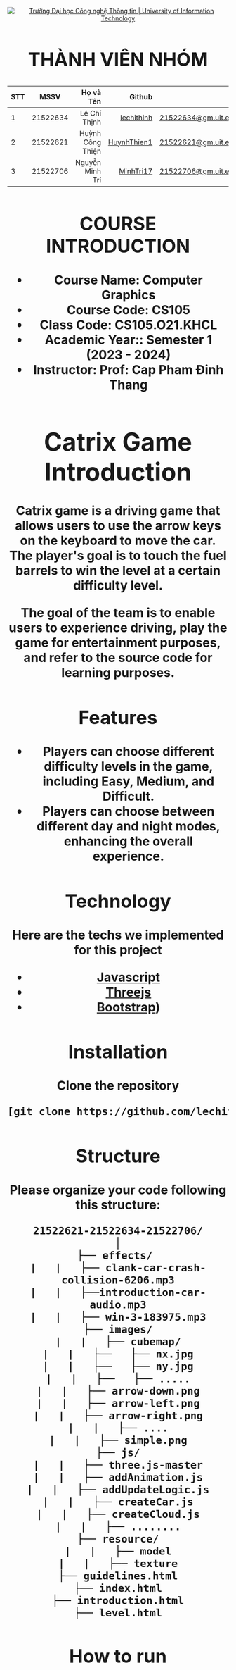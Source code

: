 <!-- Banner -->
<p align="center">
  <a href="https://www.uit.edu.vn/" title="Trường Đại học Công nghệ Thông tin" style="border: none;">
    <img src="https://i.imgur.com/WmMnSRt.png" alt="Trường Đại học Công nghệ Thông tin | University of Information Technology">
  </a>
</p>
<h1 align="center"><bCOMPUTER GRAPHICS</b></h>

## THÀNH VIÊN NHÓM

| STT |   MSSV   |       Họ và Tên |                     Github                                 |            Email                        |
| --- | :------: | --------------: |  --------------------------------------------------------: | ---------------------------------------:|
| 1   | 21522634 |  Lê Chí Thịnh   |  [lechithinh](https://github.com/lechithinh)               | 21522634@gm.uit.edu.vn                  |
| 2   | 21522621 | Huỳnh Công Thiện|  [HuynhThien1](https://github.com/HuynhThien1)             | 21522621@gm.uit.edu.vn                  |
| 3   | 21522706 | Nguyễn Minh Trí |  [MinhTri17](https://github.com/MinhTri17)                 | 21522706@gm.uit.edu.vn                  |


## COURSE INTRODUCTION

-   **Course Name:** Computer Graphics
-   **Course Code:** CS105
-   **Class Code:** CS105.O21.KHCL
-   **Academic Year::** Semester 1 (2023 - 2024)
-   **Instructor**: Prof: Cap Pham Đinh Thang


# Catrix Game Introduction

Catrix game is a driving game that allows users to use the arrow keys on the keyboard to move the car. The player's goal is to touch the fuel barrels to win the level at a certain difficulty level.


The goal of the team is to enable users to experience driving, play the game for entertainment purposes, and refer to the source code for learning purposes.



## Features


- Players can choose different difficulty levels in the game, including Easy, Medium, and Difficult.
- Players can choose between different day and night modes, enhancing the overall experience.

## Technology

Here are the techs we implemented for this project

-  [Javascript]([https://docs.streamlit.io/](https://developer.mozilla.org/en-US/docs/Web/JavaScript))
-  [Threejs]([https://pytorch.org/vision/main/models/generated/torchvision.models.vgg16.html#torchvision.models.VGG16_Weights](https://threejs.org/docs/))
-  [Bootstrap]([https://getbootstrap.com/docs/5.3/getting-started/introduction/))

## Installation
Clone the repository

```sh
[git clone https://github.com/lechithinh/Image-Retrival.git](https://github.com/lechithinh/Car-Matrix.git)
```

## Structure

Please organize your code following this structure: 

```
21522621-21522634-21522706/
│
├── effects/ 
|   |   ├── clank-car-crash-collision-6206.mp3
|   |   ├──introduction-car-audio.mp3
|   |   ├── win-3-183975.mp3
├── images/
|   |   ├── cubemap/
|   |   ├──   ├── nx.jpg
|   |   ├──   ├── ny.jpg
|   |   ├──   ├── .....
|   |   ├── arrow-down.png
|   |   ├── arrow-left.png
|   |   ├── arrow-right.png
|   |   ├── ....
|   |   ├── simple.png
├── js/
|   |   ├── three.js-master
|   |   ├── addAnimation.js
|   |   ├── addUpdateLogic.js
|   |   ├── createCar.js
|   |   ├── createCloud.js
|   |   ├── ........
├── resource/
|   |   ├── model
|   |   ├── texture
├── guidelines.html
├── index.html
├── introduction.html
├── level.html
```

## How to run
